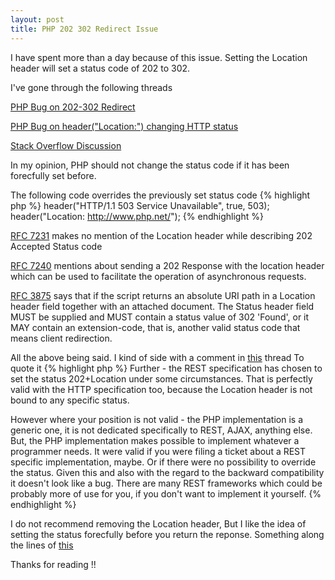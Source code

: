 ```yaml
---
layout: post
title: PHP 202 302 Redirect Issue
---
```


I have spent more than a day because of this issue.
Setting the Location header will set a status code of 202 to 302.

I've gone through the following threads

[PHP Bug on 202-302 Redirect](https://bugs.php.net/bug.php?id=70273)

[PHP Bug on header("Location:") changing HTTP status](https://bugs.php.net/bug.php?id=51749)

[Stack Overflow Discussion](http://stackoverflow.com/questions/26199228/is-the-use-of-location-header-in-http-202-response-rfc-compliant)

In my opinion, PHP should not change the status code if it has been forecfully set before.

The following code overrides the previously set status code
{% highlight php %}
header("HTTP/1.1 503 Service Unavailable", true, 503);
header("Location: http://www.php.net/");
{% endhighlight %}

[RFC 7231](https://tools.ietf.org/html/rfc7231#section-6.3.3) makes no mention of the Location header while describing 202 Accepted Status code

[RFC 7240](https://tools.ietf.org/html/rfc7240#section-4.1) mentions about sending a 202 Response with the location header which can be used to facilitate the operation of asynchronous requests.

[RFC 3875](https://tools.ietf.org/html/rfc3875#section-6.2.3) says that if the script returns an absolute URI path in a Location header field together with an attached document. The Status header field MUST be supplied and MUST contain a status value of 302 'Found', or it MAY contain an extension-code, that is, another valid status code that means client redirection.

All the above being said. I kind of side with a comment in [this](https://bugs.php.net/bug.php?id=70273) thread 
To quote it 
{% highlight php %}
Further - the REST specification has chosen to set the status 202+Location under some circumstances. That is perfectly valid with the HTTP specification too, because the Location header is not bound to any specific status.

However where your position is not valid - the PHP implementation is a generic one, it is not dedicated specifically to REST, AJAX, anything else. But, the PHP implementation makes possible to implement whatever a programmer needs. It were valid if you were filing a ticket about a REST specific implementation, maybe. Or if there were no possibility to override the status. Given this and also with the regard to the backward compatibility it doesn't look like a bug. There are many REST frameworks which could be probably more of use for you, if you don't want to implement it yourself.
{% endhighlight %}

I do not recommend removing the Location header, But I like the idea of setting the status forecfully before you return the reponse. Something along the lines of [this](https://github.com/yiisoft/yii2/issues/9412)

Thanks for reading !!